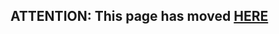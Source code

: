## **ATTENTION: This page has moved [HERE](https://github.com/linaro/documentation/wiki/ODPi-BigTop-Hadoop-configuration-and-Running)**
